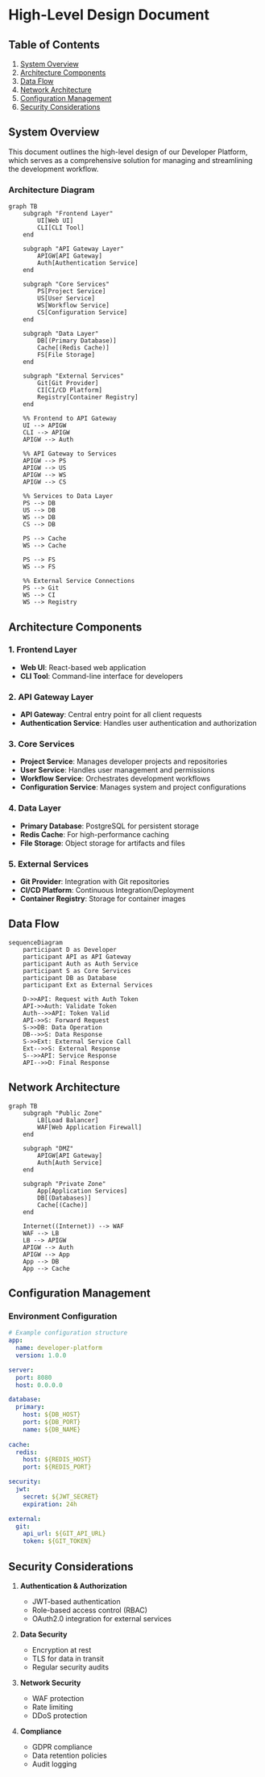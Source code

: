# High-Level Design Document

## Table of Contents
1. [System Overview](#system-overview)
2. [Architecture Components](#architecture-components)
3. [Data Flow](#data-flow)
4. [Network Architecture](#network-architecture)
5. [Configuration Management](#configuration-management)
6. [Security Considerations](#security-considerations)

## System Overview

This document outlines the high-level design of our Developer Platform, which serves as a comprehensive solution for managing and streamlining the development workflow.

### Architecture Diagram

```mermaid
graph TB
    subgraph "Frontend Layer"
        UI[Web UI]
        CLI[CLI Tool]
    end

    subgraph "API Gateway Layer"
        APIGW[API Gateway]
        Auth[Authentication Service]
    end

    subgraph "Core Services"
        PS[Project Service]
        US[User Service]
        WS[Workflow Service]
        CS[Configuration Service]
    end

    subgraph "Data Layer"
        DB[(Primary Database)]
        Cache[(Redis Cache)]
        FS[File Storage]
    end

    subgraph "External Services"
        Git[Git Provider]
        CI[CI/CD Platform]
        Registry[Container Registry]
    end

    %% Frontend to API Gateway
    UI --> APIGW
    CLI --> APIGW
    APIGW --> Auth

    %% API Gateway to Services
    APIGW --> PS
    APIGW --> US
    APIGW --> WS
    APIGW --> CS

    %% Services to Data Layer
    PS --> DB
    US --> DB
    WS --> DB
    CS --> DB
    
    PS --> Cache
    WS --> Cache
    
    PS --> FS
    WS --> FS

    %% External Service Connections
    PS --> Git
    WS --> CI
    WS --> Registry
```

## Architecture Components

### 1. Frontend Layer
- **Web UI**: React-based web application
- **CLI Tool**: Command-line interface for developers

### 2. API Gateway Layer
- **API Gateway**: Central entry point for all client requests
- **Authentication Service**: Handles user authentication and authorization

### 3. Core Services
- **Project Service**: Manages developer projects and repositories
- **User Service**: Handles user management and permissions
- **Workflow Service**: Orchestrates development workflows
- **Configuration Service**: Manages system and project configurations

### 4. Data Layer
- **Primary Database**: PostgreSQL for persistent storage
- **Redis Cache**: For high-performance caching
- **File Storage**: Object storage for artifacts and files

### 5. External Services
- **Git Provider**: Integration with Git repositories
- **CI/CD Platform**: Continuous Integration/Deployment
- **Container Registry**: Storage for container images

## Data Flow

```mermaid
sequenceDiagram
    participant D as Developer
    participant API as API Gateway
    participant Auth as Auth Service
    participant S as Core Services
    participant DB as Database
    participant Ext as External Services

    D->>API: Request with Auth Token
    API->>Auth: Validate Token
    Auth-->>API: Token Valid
    API->>S: Forward Request
    S->>DB: Data Operation
    DB-->>S: Data Response
    S->>Ext: External Service Call
    Ext-->>S: External Response
    S-->>API: Service Response
    API-->>D: Final Response
```

## Network Architecture

```mermaid
graph TB
    subgraph "Public Zone"
        LB[Load Balancer]
        WAF[Web Application Firewall]
    end

    subgraph "DMZ"
        APIGW[API Gateway]
        Auth[Auth Service]
    end

    subgraph "Private Zone"
        App[Application Services]
        DB[(Databases)]
        Cache[(Cache)]
    end

    Internet((Internet)) --> WAF
    WAF --> LB
    LB --> APIGW
    APIGW --> Auth
    APIGW --> App
    App --> DB
    App --> Cache
```

## Configuration Management

### Environment Configuration
```yaml
# Example configuration structure
app:
  name: developer-platform
  version: 1.0.0

server:
  port: 8080
  host: 0.0.0.0

database:
  primary:
    host: ${DB_HOST}
    port: ${DB_PORT}
    name: ${DB_NAME}
  
cache:
  redis:
    host: ${REDIS_HOST}
    port: ${REDIS_PORT}

security:
  jwt:
    secret: ${JWT_SECRET}
    expiration: 24h

external:
  git:
    api_url: ${GIT_API_URL}
    token: ${GIT_TOKEN}
```

## Security Considerations

1. **Authentication & Authorization**
   - JWT-based authentication
   - Role-based access control (RBAC)
   - OAuth2.0 integration for external services

2. **Data Security**
   - Encryption at rest
   - TLS for data in transit
   - Regular security audits

3. **Network Security**
   - WAF protection
   - Rate limiting
   - DDoS protection

4. **Compliance**
   - GDPR compliance
   - Data retention policies
   - Audit logging 